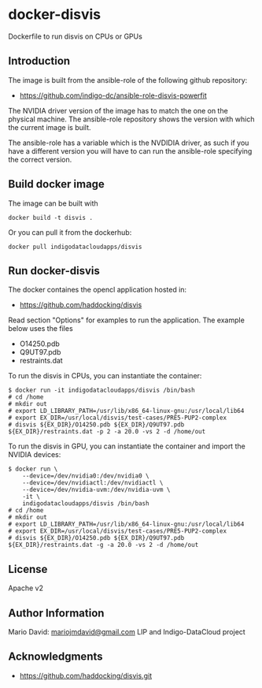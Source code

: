 docker-disvis
=============

Dockerfile to run disvis on CPUs or GPUs


Introduction
------------

The image is built from the ansible-role of the following github repository:
* https://github.com/indigo-dc/ansible-role-disvis-powerfit

The NVIDIA driver version of the image has to match the one on the physical
machine. The ansible-role repository shows the version with which the current
image is built.

The ansible-role has a variable which is the NVDIDIA driver, as such if you
have a different version you will have to can run the ansible-role specifying
the correct version.

Build docker image
------------------

The image can be built with
```
docker build -t disvis .
```

Or you can pull it from the dockerhub:
```
docker pull indigodatacloudapps/disvis
```

Run docker-disvis
-----------------

The docker containes the opencl application hosted in:
* https://github.com/haddocking/disvis

Read section "Options" for examples to run the application. 
The example below uses the files
* O14250.pdb
* Q9UT97.pdb
* restraints.dat

To run the disvis in CPUs, you can instantiate the container:

```
$ docker run -it indigodatacloudapps/disvis /bin/bash
# cd /home
# mkdir out
# export LD_LIBRARY_PATH=/usr/lib/x86_64-linux-gnu:/usr/local/lib64
# export EX_DIR=/usr/local/disvis/test-cases/PRE5-PUP2-complex
# disvis ${EX_DIR}/O14250.pdb ${EX_DIR}/Q9UT97.pdb ${EX_DIR}/restraints.dat -p 2 -a 20.0 -vs 2 -d /home/out
```

To run the disvis in GPU, you can instantiate the container and import the
NVIDIA devices:

```
$ docker run \
    --device=/dev/nvidia0:/dev/nvidia0 \
    --device=/dev/nvidiactl:/dev/nvidiactl \
    --device=/dev/nvidia-uvm:/dev/nvidia-uvm \
    -it \
    indigodatacloudapps/disvis /bin/bash
# cd /home
# mkdir out
# export LD_LIBRARY_PATH=/usr/lib/x86_64-linux-gnu:/usr/local/lib64
# export EX_DIR=/usr/local/disvis/test-cases/PRE5-PUP2-complex
# disvis ${EX_DIR}/O14250.pdb ${EX_DIR}/Q9UT97.pdb ${EX_DIR}/restraints.dat -g -a 20.0 -vs 2 -d /home/out
```

License
-------

Apache v2

Author Information
------------------

Mario David: mariojmdavid@gmail.com
LIP and Indigo-DataCloud project

Acknowledgments
---------------

* https://github.com/haddocking/disvis.git

